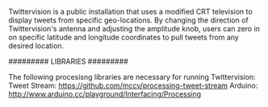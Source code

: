 Twittervision is a public installation that uses a modified CRT television to display tweets from specific geo-locations. By changing the direction of Twittervision's antenna and adjusting the amplitude knob, users can zero in on specific latitude and longitude coordinates to pull tweets from any desired location.

#########
LIBRARIES
#########

The following procesisng libraries are necessary for running Twittervision:
Tweet Stream: https://github.com/mccv/processing-tweet-stream
Arduino: http://www.arduino.cc/playground/Interfacing/Processing 

